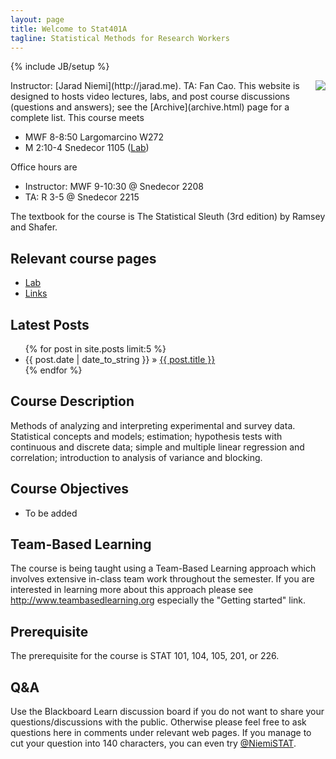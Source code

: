 ```yaml
---
layout: page
title: Welcome to Stat401A
tagline: Statistical Methods for Research Workers
---
```

{% include JB/setup %}

<img src="http://upload.wikimedia.org/wikipedia/commons/thumb/e/ed/Bayes_icon.svg/200px-Bayes_icon.svg.png" align="right" />
Instructor: [Jarad Niemi](http://jarad.me). TA: Fan Cao. This website is designed to hosts video lectures, labs, and post course discussions (questions and answers); see the [Archive](archive.html) page for a complete list. This course meets

- MWF 8-8:50 Largomarcino W272
- M 2:10-4 Snedecor 1105 ([Lab](lab))

Office hours are

- Instructor: MWF 9-10:30 @ Snedecor 2208
- TA: R 3-5 @ Snedecor 2215

The textbook for the course is The Statistical Sleuth (3rd edition) by Ramsey and Shafer.

## Relevant course pages

- [Lab](lab)
- [Links](links)


## Latest Posts

<ul class="posts">
  {% for post in site.posts limit:5 %}
    <li><span>{{ post.date | date_to_string }}</span> &raquo; <a href="{{ BASE_PATH }}{{ post.url }}">{{ post.title }}</a></li>
  {% endfor %}
</ul>

## Course Description

Methods of analyzing and interpreting experimental and survey data. Statistical concepts and models; estimation; hypothesis tests with continuous and discrete data; simple and multiple linear regression and correlation; introduction to analysis of variance and blocking.

## Course Objectives

- To be added

## Team-Based Learning

The course is being taught using a Team-Based Learning approach which involves extensive in-class team work throughout the semester. If you are interested in learning more about this approach please see <http://www.teambasedlearning.org> especially the "Getting started" link.

## Prerequisite

The prerequisite for the course is STAT 101, 104, 105, 201, or 226. 

## Q&A

Use the Blackboard Learn discussion board if you do not want to share your questions/discussions with the public. Otherwise please feel free to ask questions here in comments under relevant web pages. If you manage to cut your question into 140 characters, you can even try [@NiemiSTAT](http://twitter.com/NiemiSTAT).
